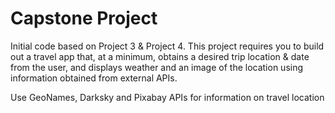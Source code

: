 # Capstone Project

Initial code based on Project 3 & Project 4. This project requires you to build out a travel app that, at a minimum, obtains a desired trip location & date from the user, and displays weather and an image of the location using information obtained from external APIs.

Use GeoNames, Darksky and Pixabay APIs for information on travel location
